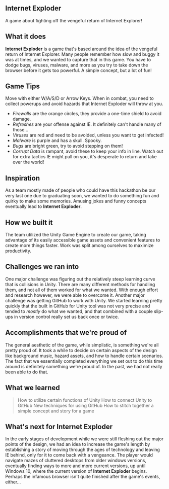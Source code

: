 ## Internet Exploder
A game about fighting off the vengeful return of Internet Explorer! 
## What it does
**Internet Exploder** is a game that's based around the idea of the vengeful return of Internet Explorer. 
Many people remember how slow and buggy it was at times, and we wanted to capture that in this game. 
You have to dodge bugs, viruses, malware, and more as you try to take down the browser before it gets too powerful. 
A simple concept, but a lot of fun!
## Game Tips
Move with either W/A/S/D or Arrow Keys.
When in combat, you need to collect powerups and avoid hazards that Internet Exploder will throw at you.
  - _Firewalls_ are the orange circles, they provide a one-time shield to avoid damage.
  - _Refreshes_ are your offense against IE. It definitely can't handle many of those...
  - _Viruses_ are red and need to be avoided, unless you want to get infected!
  - _Malware_ is purple and has a skull. Spooky.
  - _Bugs_ are bright green, try to avoid stepping on them!
  - _Corrupt Data_ is rampant, avoid these to keep your info in line.
Watch out for extra tactics IE might pull on you, it's desperate to return and take over the world!
## Inspiration
As a team mostly made of people who could have this hackathon be our very last one due to graduating soon,
we wanted to do something fun and quirky to make some memories. Amusing jokes and funny concepts eventually 
lead to **Internet Exploder**.
## How we built it
The team utilized the Unity Game Engine to create our game, taking advantage of its easily accessible game assets 
and convenient features to create more things faster. Work was split among ourselves to maximize productivity.
## Challenges we ran into
One major challenge was figuring out the relatively steep learning curve that is collisions in Unity. There are 
many different methods for handling them, and not all of them worked for what we wanted. With enough effort and 
research however, we were able to overcome it. Another major challenge was getting GitHub to work with Unity. 
We started learning pretty quickly that the built in GitHub for Unity tool was not very precise and tended to 
_mostly_ do what we wanted, and that combined with a couple slip-ups in version control really set us back once or twice.
## Accomplishments that we're proud of
The general aesthetic of the game, while simplistic, is something we're all pretty proud of. It took a while to 
decide on certain aspects of the design like background music, hazard assets, and how to handle certain scenarios. 
The fact that we essentially completed everything we set out to do this time around is definitely something we're proud of. 
In the past, we had not really been able to do that.
## What we learned
> How to utilize certain functions of Unity
> How to connect Unity to GitHub
> New techniques for using GitHub
> How to stitch together a simple concept and story for a game
## What's next for Internet Exploder
In the early stages of development while we were still fleshing out the major points of the design, we had an idea to 
increase the game's length by establishing a story of moving through the ages of technology and leaving IE behind, only for 
it to come back with a vengeance. The player would navigate mazes of cluttered desktops from older windows versions, eventually 
finding ways to more and more current versions, up until Windows 10, where the current version of **Internet Exploder** begins. 
Perhaps the infamous browser isn't quite finished after the game's events, either...
